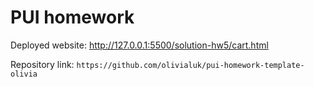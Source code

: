 # PUI homework

Deployed website: http://127.0.0.1:5500/solution-hw5/cart.html 
 
Repository link: `https://github.com/olivialuk/pui-homework-template-olivia`
 
